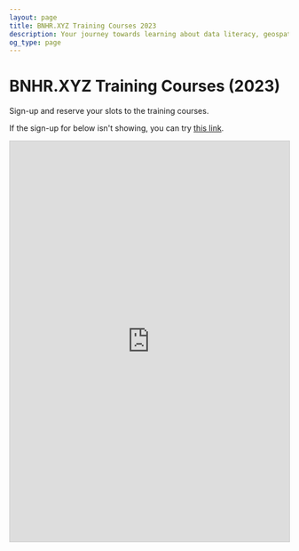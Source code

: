 ```yaml
---
layout: page
title: BNHR.XYZ Training Courses 2023
description: Your journey towards learning about data literacy, geospatial, and free and open source software starts here.
og_type: page
---
```


# BNHR.XYZ Training Courses (2023)

Sign-up and reserve your slots to the training courses.

If the sign-up for below isn't showing, you can try [this link](https://airtable.com/shrPFSSgDPJY1VAgM).

<iframe class="airtable-embed" src="https://airtable.com/embed/shrPFSSgDPJY1VAgM?backgroundColor=cyan" frameborder="0" onmousewheel="" width="100%" height="720" style="background: transparent; border: 1px solid #ccc;"></iframe>